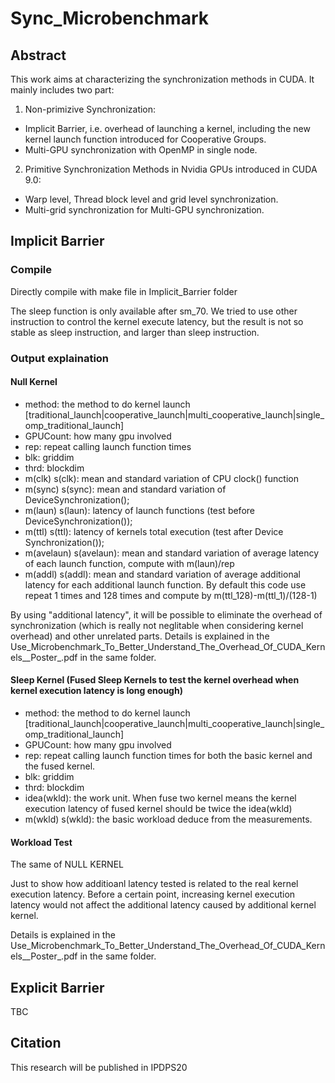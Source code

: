 # Sync_Microbenchmark
## Abstract
This work aims at characterizing the synchronization methods in CUDA. It mainly includes two part:
1. Non-primizive Synchronization:
  * Implicit Barrier, i.e. overhead of launching a kernel, including the new kernel launch function introduced for Cooperative Groups.
  * Multi-GPU synchronization with OpenMP in single node.
2. Primitive Synchronization Methods in Nvidia GPUs introduced in CUDA 9.0:
  * Warp level, Thread block level and grid level synchronization.
  * Multi-grid synchronization for Multi-GPU synchronization.
  
## Implicit Barrier
### Compile
Directly compile with make file in Implicit_Barrier folder

The sleep function is only available after sm_70. We tried to use other instruction to control the kernel execute latency, but the result is not so stable as sleep instruction, and larger than sleep instruction.
### Output explaination

#### Null Kernel 
* method: the method to do kernel launch \[traditional_launch|cooperative_launch|multi_cooperative_launch|single_omp_traditional_launch\]
* GPUCount: how many gpu involved
* rep: repeat calling launch function times
* blk: griddim
* thrd: blockdim
* m(clk) s(clk): mean and standard variation of CPU clock() function
* m(sync) s(sync): mean and standard variation of DeviceSynchronization(); 
* m(laun) s(laun): latency of launch functions (test before DeviceSynchronization());
* m(ttl) s(ttl): latency of kernels total execution (test after Device Synchronization());
* m(avelaun) s(avelaun): mean and standard variation of average latency of each launch function, compute with m(laun)/rep
* m(addl) s(addl): mean and standard variation of average additional latency for each additional launch function. By default this code use repeat 1 times and 128 times and compute by m(ttl_128)-m(ttl_1)/(128-1)

By using "additional latency", it will be possible to eliminate the overhead of synchronization (which is really not neglitable when considering kernel overhead) and other unrelated parts. Details is explained in the Use_Microbenchmark_To_Better_Understand_The_Overhead_Of_CUDA_Kernels__Poster_.pdf in the same folder.

#### Sleep Kernel (Fused Sleep Kernels to test the kernel overhead when kernel execution latency is long enough)
* method: the method to do kernel launch \[traditional_launch|cooperative_launch|multi_cooperative_launch|single_omp_traditional_launch\]
* GPUCount: how many gpu involved
* rep: repeat calling launch function times for both the basic kernel and the fused kernel.
* blk: griddim
* thrd: blockdim
* idea(wkld): the work unit. When fuse two kernel means the kernel execution latency of fused kernel should be twice the idea(wkld)
* m(wkld) s(wkld): the basic workload deduce from the measurements. 

#### Workload Test
The same of NULL KERNEL

Just to show how additioanl latency tested is related to the real kernel execution latency. Before a certain point, increasing kernel execution latency would not affect the additional latency caused by additional kernel kernel. 

Details is explained in the Use_Microbenchmark_To_Better_Understand_The_Overhead_Of_CUDA_Kernels__Poster_.pdf in the same folder.

## Explicit Barrier
TBC

## Citation
  This research will be published in IPDPS20 
  
